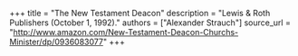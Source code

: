 +++
title = "The New Testament Deacon"
description = "Lewis & Roth Publishers (October 1, 1992)."
authors = ["Alexander Strauch"]
source_url = "http://www.amazon.com/New-Testament-Deacon-Churchs-Minister/dp/0936083077"
+++
